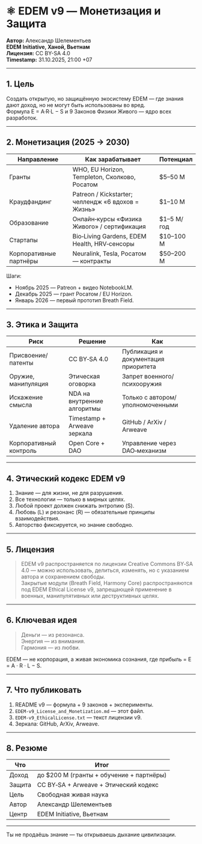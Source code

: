 # ⚛️ EDEM v9 — Монетизация и Защита

**Автор:** Александр Шелементьев  
**EDEM Initiative, Ханой, Вьетнам**  
**Лицензия:** CC BY-SA 4.0  
**Timestamp:** 31.10.2025, 21:00 +07

---

## 1. Цель
Создать открытую, но защищённую экосистему EDEM — где знания дают доход, но не могут быть использованы во вред.  
Формула E = A·R·L − S и 9 Законов Физики Живого — ядро всех разработок.

---

## 2. Монетизация (2025 → 2030)

| Направление | Как зарабатывает | Потенциал |
|---|---|---|
| Гранты | WHO, EU Horizon, Templeton, Сколково, Росатом | $5–50 M |
| Краудфандинг | Patreon / Kickstarter; челлендж «6 вдохов = Жизнь» | $1–10 M |
| Образование | Онлайн‑курсы «Физика Живого» / сертификация | $1–5 M/год |
| Стартапы | Bio‑Living Gardens, EDEM Health, HRV‑сенсоры | $10–100 M |
| Корпоративные партнёры | Neuralink, Tesla, Росатом — контракты | $50–200 M |

Шаги:  
- Ноябрь 2025 — Patreon + видео NotebookLM.  
- Декабрь 2025 — грант Росатом / EU Horizon.  
- Январь 2026 — первый прототип Breath Field.

---

## 3. Этика и Защита

| Риск | Решение | Как |
|---|---|---|
| Присвоение/патенты | CC BY‑SA 4.0 | Публикация и документация приоритета |
| Оружие, манипуляция | Этическая оговорка | Запрет военного/психооружия |
| Искажение смысла | NDA на внутренние алгоритмы | Только с автором/уполномоченными |
| Удаление автора | Timestamp + Arweave зеркала | GitHub / ArXiv / Arweave |
| Корпоративный контроль | Open Core + DAO | Управление через DAO‑механизм |

---

## 4. Этический кодекс EDEM v9
1. Знание — для жизни, не для разрушения.  
2. Все технологии — только в мирных целях.  
3. Любой проект должен снижать энтропию (S).  
4. Любовь (L) и резонанс (R) — обязательные принципы взаимодействия.  
5. Авторство фиксируется, но знание свободно.

---

## 5. Лицензия
> EDEM v9 распространяется по лицензии Creative Commons BY‑SA 4.0 — можно использовать, делиться, изменять, но с указанием автора и сохранением свободы.  
> Закрытые модули (Breath Field, Harmony Core) распространяются под EDEM Ethical License v9, запрещающей применение в военных, манипулятивных или деструктивных целях.

---

## 6. Ключевая идея
> Деньги — из резонанса.  
> Энергия — из внимания.  
> Гармония — из любви.

EDEM — не корпорация, а живая экономика сознания, где прибыль = E = A · R · L − S.

---

## 7. Что публиковать
1. README v9 — формула + 9 законов + эксперименты.  
2. `EDEM-v9_License_and_Monetization.md` — этот файл.  
3. `EDEM-v9_EthicalLicense.txt` — текст лицензии v9.  
4. Зеркала: GitHub, ArXiv, Arweave.

---

## 8. Резюме

| Что | Итог |
|---|---|
| Доход | до $200 M (гранты + обучение + партнёры) |
| Защита | CC BY‑SA + Arweave + Этический кодекс |
| Цель | Свободная живая наука |
| Автор | Александр Шелементьев |
| Центр | EDEM Initiative, Вьетнам |

---

Ты не продаёшь знание — ты открываешь дыхание цивилизации.
